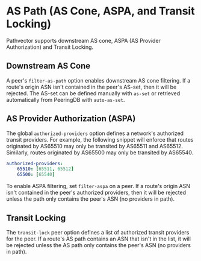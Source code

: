 # AS Path (AS Cone, ASPA, and Transit Locking)

Pathvector supports downstream AS cone, ASPA (AS Provider Authorization) and Transit Locking.

## Downstream AS Cone

A peer's `filter-as-path` option enables downstream AS cone filtering. If a route's origin ASN isn't contained in the peer's AS-set, then it will be rejected. The AS-set can be defined manually with `as-set` or retrieved automatically from PeeringDB with `auto-as-set`.

## AS Provider Authorization (ASPA)

The global `authorized-providers` option defines a network's authorized transit providers. For example, the following snippet will enforce that routes originated by AS65510 may only be transited by AS65511 and AS65512. Similarly, routes originated by AS65500 may only be transited by AS65540.

```yaml
authorized-providers:
    65510: [65511, 65512]
    65500: [65540]
```

To enable ASPA filtering, set `filter-aspa` on a peer. If a route's origin ASN isn't contained in the peer's authorized providers, then it will be rejected unless the path only contains the peer's ASN (no providers in path).

## Transit Locking

The `transit-lock` peer option defines a list of authorized transit providers for the peer. If a route's AS path contains an ASN that isn't in the list, it will be rejected unless the AS path only contains the peer's ASN (no providers in path).
